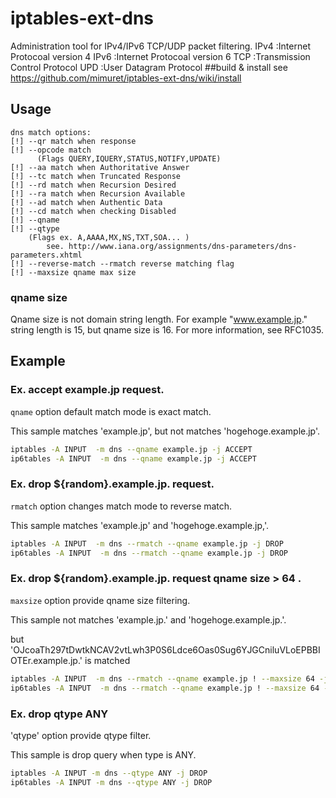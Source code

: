 # iptables-ext-dns
Administration tool for IPv4/IPv6 TCP/UDP packet filtering.
IPv4 :Internet Protocoal version 4
IPv6 :Internet Protocoal version 6
TCP  :Transmission Control Protocol
UPD  :User Datagram Protocol
##build & install
see https://github.com/mimuret/iptables-ext-dns/wiki/install

## Usage
```option
dns match options:
[!] --qr match when response
[!] --opcode match
      (Flags QUERY,IQUERY,STATUS,NOTIFY,UPDATE)
[!] --aa match when Authoritative Answer
[!] --tc match when Truncated Response
[!] --rd match when Recursion Desired
[!] --ra match when Recursion Available
[!] --ad match when Authentic Data
[!] --cd match when checking Disabled
[!] --qname
[!] --qtype
    (Flags ex. A,AAAA,MX,NS,TXT,SOA... )
        see. http://www.iana.org/assignments/dns-parameters/dns-parameters.xhtml
[!] --reverse-match --rmatch reverse matching flag
[!] --maxsize qname max size 
```
### qname size
Qname size is not domain string length.
For example "www.example.jp." string length is 15, but qname size is 16.
For more information, see RFC1035.

## Example
### Ex. accept example.jp request.
`qname` option default match mode is exact match.

This sample matches 'example.jp', but not matches 'hogehoge.example.jp'.

```bash
iptables -A INPUT  -m dns --qname example.jp -j ACCEPT
ip6tables -A INPUT  -m dns --qname example.jp -j ACCEPT
```

### Ex. drop ${random}.example.jp. request.
`rmatch` option changes match mode to reverse match.

This sample matches 'example.jp' and 'hogehoge.example.jp,'.

```bash
iptables -A INPUT  -m dns --rmatch --qname example.jp -j DROP
ip6tables -A INPUT  -m dns --rmatch --qname example.jp -j DROP
```

### Ex. drop ${random}.example.jp. request qname size > 64 .
`maxsize` option provide qname size filtering.

This sample not matches 'example.jp.' and 'hogehoge.example.jp.'.

but 'OJcoaTh297tDwtkNCAV2vtLwh3P0S6Ldce6Oas0Sug6YJGCniluVLoEPBBIOTEr.example.jp.' is matched
```bash
iptables -A INPUT  -m dns --rmatch --qname example.jp ! --maxsize 64 -j DROP
ip6tables -A INPUT  -m dns --rmatch --qname example.jp ! --maxsize 64 -j DROP
```

### Ex. drop qtype ANY
'qtype' option provide qtype filter.

This sample is drop query when type is ANY.
```bash
iptables -A INPUT -m dns --qtype ANY -j DROP
ip6tables -A INPUT -m dns --qtype ANY -j DROP
```
